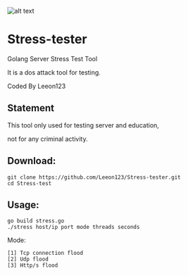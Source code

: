 ![alt text](https://raw.githubusercontent.com/Leeon123/Stress-tester/master/logo.png)
# Stress-tester
Golang Server Stress Test Tool 

It is a dos attack tool for testing.

Coded By Leeon123

## Statement
This tool only used for testing server and education,

not for any criminal activity.

## Download:

    git clone https://github.com/Leeon123/Stress-tester.git
    cd Stress-test

## Usage:

    go build stress.go
    ./stress host/ip port mode threads seconds
    
Mode:

    [1] Tcp connection flood
    [2] Udp flood
    [3] Http/s flood
